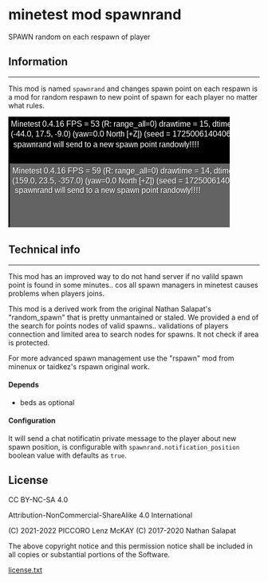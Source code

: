 minetest mod spawnrand
======================

SPAWN random on each respawn of player

## Information
-----------

This mod is named `spawnrand` and changes spawn point on each respawn
is a mod for random respawn to new point of spawn for each player 
no matter what rules.

![screenshot.png](screenshot.png)

## Technical info
-------------

This mod has an improved way to do not hand server if no valild spawn point 
is found in some minutes.. cos all spawn managers in minetest causes problems 
when players joins.

This mod is a derived work from the original Nathan Salapat's "random_spawn" 
that is pretty unmantained or staled. We provided a end of the search for 
points nodes of valid spawns.. validations of players connection and limited area 
to search nodes for spawns. It not check if area is protected.

For more advanced spawn management use the "rspawn" mod from minenux 
or taidkez's rspawn original work.

#### Depends

* beds as optional

#### Configuration

It will send a chat notificatin private message to the player about new spawn position, 
is configurable with `spawnrand.notification_position` boolean value with defaults as `true`.


License
------

CC BY-NC-SA 4.0

Attribution-NonCommercial-ShareAlike 4.0 International

(C) 2021-2022 PICCORO Lenz McKAY
(C) 2017-2020 Nathan Salapat

The above copyright notice and this permission notice 
shall be included in all copies or substantial portions of the Software.

[license.txt](license.txt)

